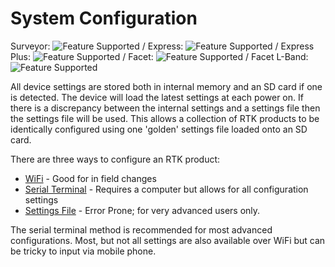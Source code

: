 # System Configuration

Surveyor: ![Feature Supported](https://raw.githubusercontent.com/sparkfun/SparkFun_RTK_Firmware/main/docs/img/GreenDot.png) / Express: ![Feature Supported](https://raw.githubusercontent.com/sparkfun/SparkFun_RTK_Firmware/main/docs/img/GreenDot.png) / Express Plus: ![Feature Supported](https://raw.githubusercontent.com/sparkfun/SparkFun_RTK_Firmware/main/docs/img/GreenDot.png) / Facet: ![Feature Supported](https://raw.githubusercontent.com/sparkfun/SparkFun_RTK_Firmware/main/docs/img/GreenDot.png) / Facet L-Band: ![Feature Supported](https://raw.githubusercontent.com/sparkfun/SparkFun_RTK_Firmware/main/docs/img/GreenDot.png)

All device settings are stored both in internal memory and an SD card if one is detected. The device will load the latest settings at each power on. If there is a discrepancy between the internal settings and a settings file then the settings file will be used. This allows a collection of RTK products to be identically configured using one 'golden' settings file loaded onto an SD card.

There are three ways to configure an RTK product: 

* [WiFi](https://sparkfun.github.io/SparkFun_RTK_Firmware/configure_with_wifi/) - Good for in field changes
* [Serial Terminal](https://sparkfun.github.io/SparkFun_RTK_Firmware/configure_with_serial/) - Requires a computer but allows for all configuration settings
* [Settings File](https://sparkfun.github.io/SparkFun_RTK_Firmware/configure_with_settings_file/) - Error Prone; for very advanced users only.

The serial terminal method is recommended for most advanced configurations. Most, but not all settings are also available over WiFi but can be tricky to input via mobile phone.